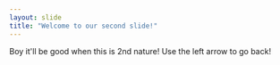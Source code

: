 ```yaml
---
layout: slide
title: "Welcome to our second slide!"
---
```

Boy it'll be good when this is 2nd nature!
Use the left arrow to go back!
